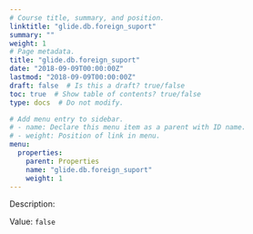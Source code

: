```yaml
---
# Course title, summary, and position.
linktitle: "glide.db.foreign_suport"
summary: ""
weight: 1
# Page metadata.
title: "glide.db.foreign_suport"
date: "2018-09-09T00:00:00Z"
lastmod: "2018-09-09T00:00:00Z"
draft: false  # Is this a draft? true/false
toc: true  # Show table of contents? true/false
type: docs  # Do not modify.

# Add menu entry to sidebar.
# - name: Declare this menu item as a parent with ID name.
# - weight: Position of link in menu.
menu:
  properties:
    parent: Properties
    name: "glide.db.foreign_suport"
    weight: 1
---
```


Description: 


Value: `false`